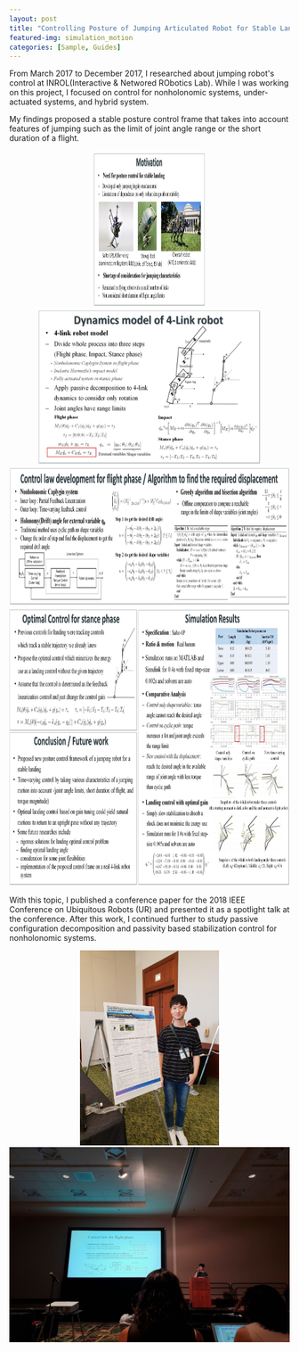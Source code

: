 ```yaml
---
layout: post
title: "Controlling Posture of Jumping Articulated Robot for Stable Landing"
featured-img: simulation_motion
categories: [Sample, Guides]
---
```


From March 2017 to December 2017, I researched about jumping robot's control at INROL(Interactive & Networed RObotics Lab). While I was working on this project, I focused on control for nonholonomic systems, under-actuated systems, and hybrid system. 

My findings proposed a stable posture control frame that takes into account features of jumping such as the limit of joint angle range or the short duration of a flight.

<p align="center">
<img src="/assets/jumping/poster1.jpg"  alt="poster1" width="200" height="280">  <img src="/assets/jumping/poster2.jpg" width="400" height="280">

<img src="/assets/jumping/poster3.jpg"  alt="poster3" width="800" height="250"> 

<img src="/assets/jumping/poster456.jpg" width="800" height="500">
</p>

With this topic, I published a conference paper for the 2018 IEEE Conference on Ubiquitous Robots (UR) and presented it as a spotlight talk at the conference. After this work, I continued further to study passive configuration decomposition and passivity based stabilization control for nonholonomic systems. 

<p align="center">
<img src="/assets/jumping/ur1.jpg" width="250" height="350"> <img src="/assets/jumping/ur2.jpg" width="550" height="350">
</p>

